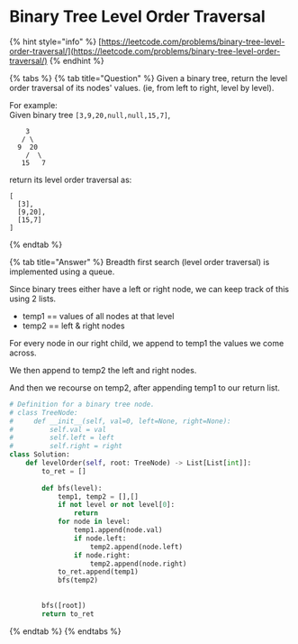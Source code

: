 # Binary Tree Level Order Traversal

{% hint style="info" %}
[https://leetcode.com/problems/binary-tree-level-order-traversal/](https://leetcode.com/problems/binary-tree-level-order-traversal/)
{% endhint %}

{% tabs %}
{% tab title="Question" %}
Given a binary tree, return the level order traversal of its nodes' values. \(ie, from left to right, level by level\).

For example:  
Given binary tree `[3,9,20,null,null,15,7]`,  


```text
    3
   / \
  9  20
    /  \
   15   7
```

return its level order traversal as:  


```text
[
  [3],
  [9,20],
  [15,7]
]
```
{% endtab %}

{% tab title="Answer" %}
Breadth first search \(level order traversal\) is implemented using a queue.

Since binary trees either have a left or right node, we can keep track of this using 2 lists.

* temp1 == values of all nodes at that level
* temp2 == left & right nodes

For every node in our right child, we append to temp1 the values we come across.

We then append to temp2 the left and right nodes.

And then we recourse on temp2, after appending temp1 to our return list.

```python
# Definition for a binary tree node.
# class TreeNode:
#     def __init__(self, val=0, left=None, right=None):
#         self.val = val
#         self.left = left
#         self.right = right
class Solution:
    def levelOrder(self, root: TreeNode) -> List[List[int]]: 
        to_ret = []
        
        def bfs(level):
            temp1, temp2 = [],[]
            if not level or not level[0]:
                return
            for node in level:
                temp1.append(node.val)
                if node.left:
                    temp2.append(node.left)
                if node.right:
                    temp2.append(node.right)    
            to_ret.append(temp1)
            bfs(temp2)
            
        
        bfs([root])
        return to_ret
```
{% endtab %}
{% endtabs %}

